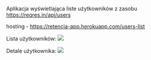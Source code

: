 Aplikacja wyświetlająca liste użytkowników z zasobu https://reqres.in/api/users

hosting - https://retencja-app.herokuapp.com/users-list

Lista użytkowników:
![](https://i.imgur.com/Y26BqFM.png)

Detale użytkownika:
![](https://i.imgur.com/2CA32ml.png)
